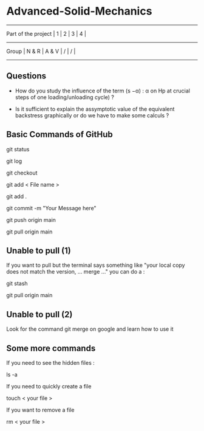 # Advanced-Solid-Mechanics

- - - - - - - - - - - - - - - - - - - - - - - - - - - - - - - - - - - - - - - - -
Part of the project |      1       |      2       |      3       |      4       |
- - - - - - - - - - - - - - - - - - - - - - - - - - - - - - - - - - - - - - - - -
Group               |    N & R     |    A & V     |      /       |      /       |
- - - - - - - - - - - - - - - - - - - - - - - - - - - - - - - - - - - - - - - - -

## Questions

- How do you study the influence of the term (s −α) : α on Hp at crucial steps of one loading/unloading cycle) ?

- Is it sufficient to explain the assymptotic value of the equivalent backstress graphically or do we have to make some calculs ?

## Basic Commands of GitHub

git status

git log

git checkout

git add < File name >

git add .

git commit -m "Your Message here"

git push origin main

git pull origin main

## Unable to pull (1)

If you want to pull but the terminal says something like "your local copy does not
match the version, ... merge ..." you can do a :

git stash

git pull origin main

## Unable to pull (2)

Look for the command git merge on google and learn how to use it

## Some more commands

If you need to see the hidden files :

ls -a

If you need to quickly create a file

touch < your file >

If you want to remove a file

rm < your file >


